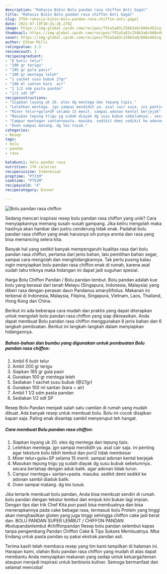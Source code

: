 ```yaml
---
description: "Rahasia Bikin Bolu pandan rasa chiffon Anti Gagal"
title: "Rahasia Bikin Bolu pandan rasa chiffon Anti Gagal"
slug: 3759-rahasia-bikin-bolu-pandan-rasa-chiffon-anti-gagal
date: 2021-07-19T10:31:26.278Z
image: https://img-global.cpcdn.com/recipes/f91a5a83c258b3a0/680x482cq70/bolu-pandan-rasa-chiffon-foto-resep-utama.jpg
thumbnail: https://img-global.cpcdn.com/recipes/f91a5a83c258b3a0/680x482cq70/bolu-pandan-rasa-chiffon-foto-resep-utama.jpg
cover: https://img-global.cpcdn.com/recipes/f91a5a83c258b3a0/680x482cq70/bolu-pandan-rasa-chiffon-foto-resep-utama.jpg
author: Ethan Mills
ratingvalue: 3.3
reviewcount: 3
recipeingredient:
- "6 butir telur"
- "200 gr terigu"
- "185 gr gula pasir"
- "100 gr mentega leleh"
- "1 sachet susu bubuk 27gr"
- "100 ml santan kara  air"
- "1 1/2 sdm pasta pandan"
- "1/2 sdt SP"
recipeinstructions:
- "Siapkan loyang uk 20. oles dg mentega dan tepung tipis."
- "Lelehkan mentega. jgn sampai mendidih ya. asal cair saja. ini penting agar teksture bolu lebih lembut dan pori2 tidak membesar"
- "Mixer telur+gula+SP selama 15 menit. sampai adonan kental berjejak"
- "Masukan tepung trigu yg sudah diayak dg susu bubuk sebelumnya.. secara bertahap dengan aduk balik. agar adonan tidak turun."
- "Campur mentega+ santan+pasta. masuka. sedikit demi sedikit ke adonan sambil diaduk balik."
- "Oven sampai matang. dg tes tusuk."
categories:
- Resep
tags:
- bolu
- pandan
- rasa

katakunci: bolu pandan rasa 
nutrition: 176 calories
recipecuisine: Indonesian
preptime: "PT31M"
cooktime: "PT52M"
recipeyield: "4"
recipecategory: Dinner

---
```



![Bolu pandan rasa chiffon](https://img-global.cpcdn.com/recipes/f91a5a83c258b3a0/680x482cq70/bolu-pandan-rasa-chiffon-foto-resep-utama.jpg)

Sedang mencari inspirasi resep bolu pandan rasa chiffon yang unik? Cara menyiapkannya memang susah-susah gampang. Jika keliru mengolah maka hasilnya akan hambar dan justru cenderung tidak enak. Padahal bolu pandan rasa chiffon yang enak harusnya sih punya aroma dan rasa yang bisa memancing selera kita.

Banyak hal yang sedikit banyak mempengaruhi kualitas rasa dari bolu pandan rasa chiffon, pertama dari jenis bahan, lalu pemilihan bahan segar, sampai cara mengolah dan menghidangkannya. Tak perlu pusing kalau ingin menyiapkan bolu pandan rasa chiffon enak di rumah, karena asal sudah tahu triknya maka hidangan ini dapat jadi suguhan spesial.

Harga Bolu Chiffon Pandan / Bolu pandan lembut. Bolu pandan adalah kue bolu yang berasal dari tanah Melayu (Singapura, Indonesia, Malaysia) yang diberi rasa dengan perasan daun Pandanus amaryllifolius. Makanan ini terkenal di Indonesia, Malaysia, Filipina, Singapura, Vietnam, Laos, Thailand, Hong Kong dan China.


Berikut ini ada beberapa cara mudah dan praktis yang dapat diterapkan untuk mengolah bolu pandan rasa chiffon yang siap dikreasikan. Anda dapat membuat Bolu pandan rasa chiffon menggunakan 8 jenis bahan dan 6 langkah pembuatan. Berikut ini langkah-langkah dalam menyiapkan hidangannya.

<!--inarticleads1-->

##### Bahan-bahan dan bumbu yang digunakan untuk pembuatan Bolu pandan rasa chiffon:

1. Ambil 6 butir telur
1. Ambil 200 gr terigu
1. Siapkan 185 gr gula pasir
1. Gunakan 100 gr mentega leleh
1. Sediakan 1 sachet susu bubuk (@27gr)
1. Gunakan 100 ml santan (kara + air)
1. Ambil 1 1/2 sdm pasta pandan
1. Sediakan 1/2 sdt SP


Resep Bolu Pandan menjadi salah satu camilan di rumah yang mudah dibuat. Ada banyak resep untuk membuat bolu. Bolu ini cocok disajikan kapan saja. Paling enak disantap sambil menyeruput teh hangat. 

<!--inarticleads2-->

##### Cara membuat Bolu pandan rasa chiffon:

1. Siapkan loyang uk 20. oles dg mentega dan tepung tipis.
1. Lelehkan mentega. jgn sampai mendidih ya. asal cair saja. ini penting agar teksture bolu lebih lembut dan pori2 tidak membesar
1. Mixer telur+gula+SP selama 15 menit. sampai adonan kental berjejak
1. Masukan tepung trigu yg sudah diayak dg susu bubuk sebelumnya.. secara bertahap dengan aduk balik. agar adonan tidak turun.
1. Campur mentega+ santan+pasta. masuka. sedikit demi sedikit ke adonan sambil diaduk balik.
1. Oven sampai matang. dg tes tusuk.


Jika tertarik membuat bolu pandan, Anda bisa membuat sendiri di rumah. bolu pandan dengan tekstur lembut dan empuk kini bukan lagi impian. Dengan tips dan trik Chef Kita pun pasti bisa membuatnya dan bisa menerapkannya pada cake bebagai rasa, termasuk bolu Protein yang tinggi akan menghasilkan gluten yang juga tinggi sehingga chiffon cake jadi berat dan. BOLU PANDAN SUPER LEMBUT / CHIFFON PANDAN #bolupandanlembut #chiffonpandan Resep bolu pandan selembut kapas tanpa pengembang Pandan Chiffon Cake &amp; Tips Sukses Membuatnya. Mba Endang untuk pasta pandan sy pakai ekstrak pandan asli. 

Terima kasih telah membaca resep yang tim kami tampilkan di halaman ini. Harapan kami, olahan Bolu pandan rasa chiffon yang mudah di atas dapat membantu Anda menyiapkan makanan yang sedap untuk keluarga/teman ataupun menjadi inspirasi untuk berbisnis kuliner. Semoga bermanfaat dan selamat mencoba!

